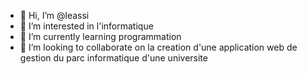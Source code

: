 - 👋 Hi, I’m @leassi
- 👀 I’m interested in l'informatique
- 🌱 I’m currently learning programmation
- 💞️ I’m looking to collaborate on la creation d'une application web de gestion du parc informatique d'une universite
  

<!---
leassi/leassi is a ✨ special ✨ repository because its `README.md` (this file) appears on your GitHub profile.
You can click the Preview link to take a look at your changes.
--->
